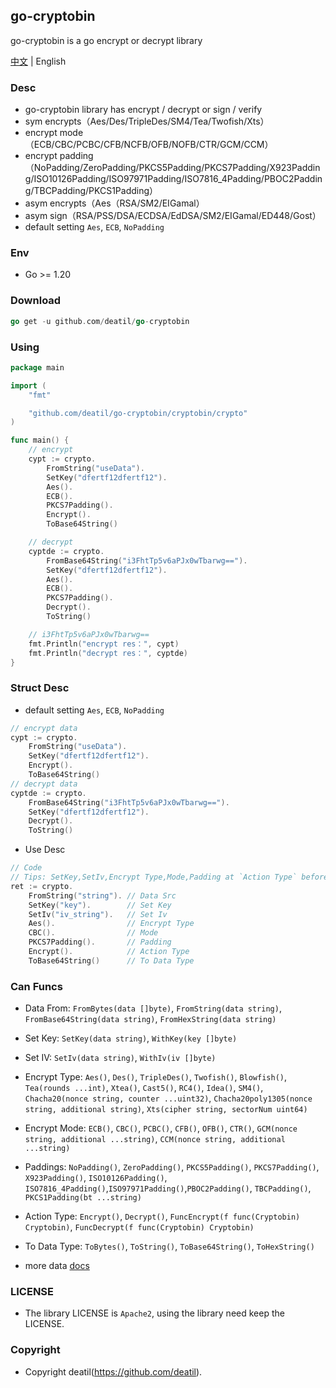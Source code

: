 ## go-cryptobin

go-cryptobin is a go encrypt or decrypt library

[中文](README.md) | English


### Desc

*  go-cryptobin library has encrypt / decrypt or sign / verify
*  sym encrypts（Aes/Des/TripleDes/SM4/Tea/Twofish/Xts）
*  encrypt mode（ECB/CBC/PCBC/CFB/NCFB/OFB/NOFB/CTR/GCM/CCM）
*  encrypt padding（NoPadding/ZeroPadding/PKCS5Padding/PKCS7Padding/X923Padding/ISO10126Padding/ISO97971Padding/ISO7816_4Padding/PBOC2Padding/TBCPadding/PKCS1Padding）
*  asym encrypts（Aes（RSA/SM2/EIGamal）
*  asym sign（RSA/PSS/DSA/ECDSA/EdDSA/SM2/EIGamal/ED448/Gost）
*  default setting `Aes`, `ECB`, `NoPadding`


### Env

 - Go >= 1.20


### Download

~~~go
go get -u github.com/deatil/go-cryptobin
~~~


### Using

~~~go
package main

import (
    "fmt"

    "github.com/deatil/go-cryptobin/cryptobin/crypto"
)

func main() {
    // encrypt
    cypt := crypto.
        FromString("useData").
        SetKey("dfertf12dfertf12").
        Aes().
        ECB().
        PKCS7Padding().
        Encrypt().
        ToBase64String()

    // decrypt
    cyptde := crypto.
        FromBase64String("i3FhtTp5v6aPJx0wTbarwg==").
        SetKey("dfertf12dfertf12").
        Aes().
        ECB().
        PKCS7Padding().
        Decrypt().
        ToString()

    // i3FhtTp5v6aPJx0wTbarwg==
    fmt.Println("encrypt res：", cypt)
    fmt.Println("decrypt res：", cyptde)
}

~~~


### Struct Desc

*  default setting `Aes`, `ECB`, `NoPadding`
~~~go
// encrypt data
cypt := crypto.
    FromString("useData").
    SetKey("dfertf12dfertf12").
    Encrypt().
    ToBase64String()
// decrypt data
cyptde := crypto.
    FromBase64String("i3FhtTp5v6aPJx0wTbarwg==").
    SetKey("dfertf12dfertf12").
    Decrypt().
    ToString()
~~~

*  Use Desc
~~~go
// Code
// Tips: SetKey,SetIv,Encrypt Type,Mode,Padding at `Action Type` before can move sorts
ret := crypto.
    FromString("string"). // Data Src
    SetKey("key").        // Set Key
    SetIv("iv_string").   // Set Iv
    Aes().                // Encrypt Type
    CBC().                // Mode
    PKCS7Padding().       // Padding
    Encrypt().            // Action Type
    ToBase64String()      // To Data Type
~~~


### Can Funcs

*  Data From:
`FromBytes(data []byte)`, `FromString(data string)`, `FromBase64String(data string)`, `FromHexString(data string)`
*  Set Key:
`SetKey(data string)`, `WithKey(key []byte)`
*  Set IV:
`SetIv(data string)`, `WithIv(iv []byte)`
*  Encrypt Type:
`Aes()`, `Des()`, `TripleDes()`, `Twofish()`, `Blowfish()`, `Tea(rounds ...int)`, `Xtea()`, `Cast5()`, `RC4()`, `Idea()`, `SM4()`, `Chacha20(nonce string, counter ...uint32)`, `Chacha20poly1305(nonce string, additional string)`, `Xts(cipher string, sectorNum uint64)`
*  Encrypt Mode:
`ECB()`, `CBC()`, `PCBC()`, `CFB()`, `OFB()`, `CTR()`, `GCM(nonce string, additional ...string)`, `CCM(nonce string, additional ...string)`
*  Paddings:
`NoPadding()`, `ZeroPadding()`, `PKCS5Padding()`, `PKCS7Padding()`, `X923Padding()`, `ISO10126Padding()`, `ISO7816_4Padding()`,`ISO97971Padding()`,`PBOC2Padding()`, `TBCPadding()`, `PKCS1Padding(bt ...string)`
*  Action Type:
`Encrypt()`, `Decrypt()`, `FuncEncrypt(f func(Cryptobin) Cryptobin)`, `FuncDecrypt(f func(Cryptobin) Cryptobin)`
*  To Data Type:
`ToBytes()`, `ToString()`, `ToBase64String()`, `ToHexString()`

*  more data [docs](docs/README.md)


### LICENSE

*  The library LICENSE is `Apache2`, using the library need keep the LICENSE.


### Copyright

*  Copyright deatil(https://github.com/deatil).
